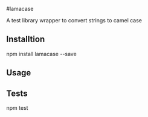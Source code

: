 
#lamacase

A test library wrapper to convert strings to camel case

## Installtion
  npm install lamacase --save

## Usage

## Tests
  npm test

  
